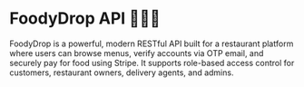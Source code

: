 # FoodyDrop API 🍗🍗🍗

FoodyDrop is a powerful, modern RESTful API built for a restaurant platform where users can browse menus, verify accounts via OTP email, and securely pay for food using Stripe. It supports role-based access control for customers, restaurant owners, delivery agents, and admins.
